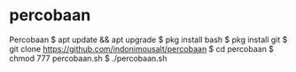 # percobaan
Percobaan
$ apt update && apt upgrade
$ pkg install bash
$ pkg install git
$ git clone https://github.com/indonimousalt/percobaan
$ cd percobaan
$ chmod 777 percobaan.sh
$ ./percobaan.sh

